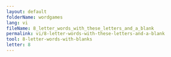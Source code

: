 ```yaml
---
layout: default
folderName: wordgames
lang: vi
fileName: 8_letter_words_with_these_letters_and_a_blank
permalink: vi/8-letter-words-with-these-letters-and-a-blank
tool: 8-letter-words-with-blanks
letter: 8
---
```

